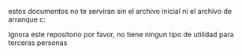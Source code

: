 estos documentos no te serviran sin el archivo inicial ni el archivo de arranque c:

Ignora este repositorio por favor, no tiene ningun tipo de utilidad para terceras personas
